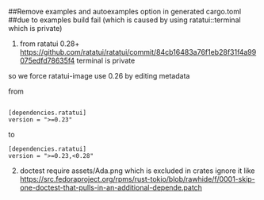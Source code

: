 ##Remove examples and autoexamples option in generated cargo.toml
##due to examples build fail (which is caused by using ratatui::terminal which is private)

1. from ratatui 0.28+ https://github.com/ratatui/ratatui/commit/84cb16483a76f1eb28f31f4a99075edfd78635f4
terminal is private

so we force ratatui-image use 0.26 by editing metadata

from
```

[dependencies.ratatui]
version = ">=0.23"
```
to
```
[dependencies.ratatui]
version = ">=0.23,<0.28"
```

2. doctest require assets/Ada.png which is excluded in crates
ignore it like https://src.fedoraproject.org/rpms/rust-tokio/blob/rawhide/f/0001-skip-one-doctest-that-pulls-in-an-additional-depende.patch
